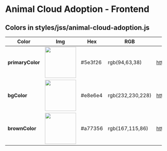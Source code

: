 # Animal Cloud Adoption - Frontend

## Colors in styles/jss/animal-cloud-adoption.js
|Color|Img|Hex|RGB|Link|
|---|---|---|---|---|
|**primaryColor**|<img src="https://www.colorhexa.com/5e3f26.png" width="100" height="100"/>|#5e3f26|rgb(94,63,38)|https://www.colorhexa.com/5e3f26|
|**bgColor**|<img src="https://www.colorhexa.com/e8e6e4.png" width="100" height="100"/>|#e8e6e4|rgb(232,230,228)|https://www.colorhexa.com/e8e6e4|
|**brownColor**|<img src="https://www.colorhexa.com/a77356.png" width="100" height="100"/>|#a77356|rgb(167,115,86)|https://www.colorhexa.com/a77356|



